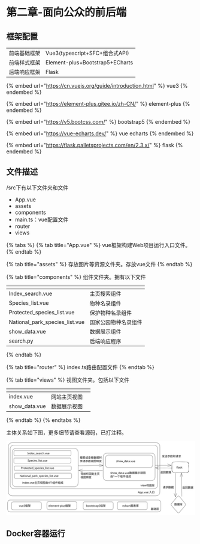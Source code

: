 # 第二章-面向公众的前后端

## 框架配置

|        |                                 |
| ------ | ------------------------------- |
| 前端基础框架 | Vue3(typescript+SFC+组合式API)     |
| 前端样式框架 | Element-plus+Bootstrap5+ECharts |
| 后端响应框架 | Flask                           |

{% embed url="https://cn.vuejs.org/guide/introduction.html" %}
vue3
{% endembed %}

{% embed url="https://element-plus.gitee.io/zh-CN/" %}
element-plus
{% endembed %}

{% embed url="https://v5.bootcss.com/" %}
bootstrap5
{% endembed %}

{% embed url="https://vue-echarts.dev/" %}
vue echarts
{% endembed %}

{% embed url="https://flask.palletsprojects.com/en/2.3.x/" %}
flask
{% endembed %}

## 文件描述

/src下有以下文件夹和文件

* App.vue
* assets
* components
* main.ts：vue配置文件
* router
* views

{% tabs %}
{% tab title="App.vue" %}
vue框架构建Web项目运行入口文件。
{% endtab %}

{% tab title="assets" %}
存放图片等资源文件夹。存放vue文件
{% endtab %}

{% tab title="components" %}
组件文件夹。拥有以下文件

<table data-card-size="large" data-view="cards"><thead><tr><th></th><th></th></tr></thead><tbody><tr><td>Index_search.vue</td><td>主页搜索组件</td></tr><tr><td>Species_list.vue</td><td>物种名录组件</td></tr><tr><td>Protected_species_list.vue</td><td>保护物种名录组件</td></tr><tr><td>National_park_species_list.vue</td><td>国家公园物种名录组件</td></tr><tr><td>show_data.vue</td><td>数据展示组件</td></tr><tr><td>search.py</td><td>后端响应程序</td></tr></tbody></table>
{% endtab %}

{% tab title="router" %}
index.ts路由配置文件
{% endtab %}

{% tab title="views" %}
视图文件夹。包括以下文件

<table data-card-size="large" data-view="cards"><thead><tr><th></th><th></th><th></th></tr></thead><tbody><tr><td>index.vue</td><td>网站主页视图</td><td></td></tr><tr><td>show_data.vue</td><td>数据展示视图</td><td></td></tr></tbody></table>
{% endtab %}
{% endtabs %}

主体关系如下图，更多细节请查看源码，已打注释。

<img src="../.gitbook/assets/file.excalidraw.svg" alt="" class="gitbook-drawing">

## Docker容器运行
